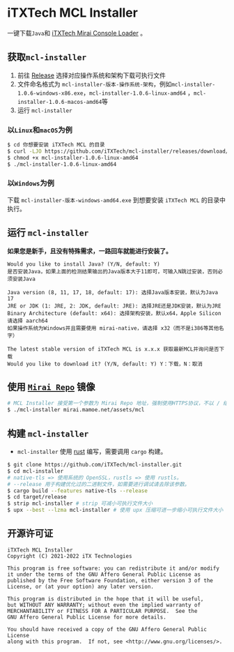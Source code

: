 # iTXTech MCL Installer

一键下载`Java`和 [iTXTech Mirai Console Loader](https://github.com/iTXTech/mirai-console-loader) 。

## 获取`mcl-installer`

1. 前往 [Release](https://github.com/iTXTech/mcl-installer/releases) 选择对应操作系统和架构下载可执行文件
2. 文件命名格式为 `mcl-installer-版本-操作系统-架构`，例如`mcl-installer-1.0.6-windows-x86.exe`，`mcl-installer-1.0.6-linux-amd64`
   ，`mcl-installer-1.0.6-macos-amd64`等
2. 运行 `mcl-installer`

### 以`Linux`和`macOS`为例

```bash
$ cd 你想要安装 iTXTech MCL 的目录
$ curl -LJO https://github.com/iTXTech/mcl-installer/releases/download/v1.0.6/mcl-installer-1.0.6-linux-amd64 # 如果是macOS，就将链接中的 linux 修改为 macos
$ chmod +x mcl-installer-1.0.6-linux-amd64
$ ./mcl-installer-1.0.6-linux-amd64
```

### 以`Windows`为例

下载 `mcl-installer-版本-windows-amd64.exe` 到想要安装 `iTXTech MCL` 的目录中执行。

## 运行 `mcl-installer`

**如果您是新手，且没有特殊需求，一路回车就能进行安装了。**

```
Would you like to install Java? (Y/N, default: Y)
是否安装Java，如果上面的检测结果输出的Java版本大于11即可，可输入N跳过安装，否则必须安装Java

Java version (8, 11, 17, 18, default: 17): 选择Java版本安装，默认为Java 17
JRE or JDK (1: JRE, 2: JDK, default: JRE): 选择JRE还是JDK安装，默认为JRE
Binary Architecture (default: x64): 选择架构安装，默认x64，Apple Silicon 请选择 aarch64
如果操作系统为Windows并且需要使用 mirai-native，请选择 x32（而不是i386等其他名字）

The latest stable version of iTXTech MCL is x.x.x 获取最新MCL并询问是否下载
Would you like to download it? (Y/N, default: Y) Y：下载，N：取消
```

## 使用 [`Mirai Repo`](https://github.com/project-mirai/mirai-repo-mirror) 镜像

```bash
# MCL Installer 接受第一个参数为 Mirai Repo 地址，强制使用HTTPS协议，不以 / 结尾
$ ./mcl-installer mirai.mamoe.net/assets/mcl
```

## 构建 `mcl-installer`

* `mcl-installer` 使用 [rust](https://www.rust-lang.org/) 编写，需要调用 `cargo` 构建。

```bash
$ git clone https://github.com/iTXTech/mcl-installer.git
$ cd mcl-installer
# native-tls => 使用系统的 OpenSSL，rustls => 使用 rustls。
# --release 用于构建优化过的二进制文件，如需要进行调试请去除该参数。
$ cargo build --features native-tls --release
$ cd target/release
$ strip mcl-installer # strip 可减小可执行文件大小
$ upx --best --lzma mcl-installer # 使用 upx 压缩可进一步缩小可执行文件大小
```

## 开源许可证

    iTXTech MCL Installer
    Copyright (C) 2021-2022 iTX Technologies

    This program is free software: you can redistribute it and/or modify
    it under the terms of the GNU Affero General Public License as
    published by the Free Software Foundation, either version 3 of the
    License, or (at your option) any later version.

    This program is distributed in the hope that it will be useful,
    but WITHOUT ANY WARRANTY; without even the implied warranty of
    MERCHANTABILITY or FITNESS FOR A PARTICULAR PURPOSE.  See the
    GNU Affero General Public License for more details.

    You should have received a copy of the GNU Affero General Public License
    along with this program.  If not, see <http://www.gnu.org/licenses/>.
